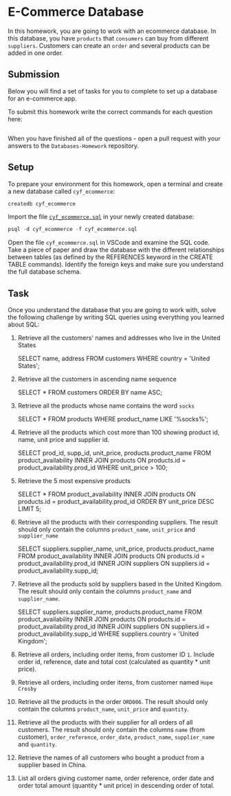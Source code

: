 # E-Commerce Database

In this homework, you are going to work with an ecommerce database. In this database, you have `products` that `consumers` can buy from different `suppliers`. Customers can create an `order` and several products can be added in one order.

## Submission

Below you will find a set of tasks for you to complete to set up a database for an e-commerce app.

To submit this homework write the correct commands for each question here:
```sql


```

When you have finished all of the questions - open a pull request with your answers to the `Databases-Homework` repository.

## Setup

To prepare your environment for this homework, open a terminal and create a new database called `cyf_ecommerce`:

```sql
createdb cyf_ecommerce
```

Import the file [`cyf_ecommerce.sql`](./cyf_ecommerce.sql) in your newly created database:

```sql
psql -d cyf_ecommerce -f cyf_ecommerce.sql
```

Open the file `cyf_ecommerce.sql` in VSCode and examine the SQL code. Take a piece of paper and draw the database with the different relationships between tables (as defined by the REFERENCES keyword in the CREATE TABLE commands). Identify the foreign keys and make sure you understand the full database schema.

## Task

Once you understand the database that you are going to work with, solve the following challenge by writing SQL queries using everything you learned about SQL:

1. Retrieve all the customers' names and addresses who live in the United States

    SELECT name, address FROM customers WHERE country = 'United States';

2. Retrieve all the customers in ascending name sequence

    SELECT  * FROM customers ORDER BY name ASC;

3. Retrieve all the products whose name contains the word `socks`

    SELECT  * FROM products WHERE product_name LIKE '%socks%';

4. Retrieve all the products which cost more than 100 showing product id, name, unit price and supplier id.

    SELECT prod_id, supp_id, unit_price, products.product_name
    FROM product_availability
    INNER JOIN products ON products.id = product_availability.prod_id WHERE unit_price > 100;

5. Retrieve the 5 most expensive products

    SELECT * 
    FROM product_availability
    INNER JOIN products ON products.id = product_availability.prod_id 
    ORDER BY unit_price DESC
    LIMIT 5;

6. Retrieve all the products with their corresponding suppliers. The result should only contain the columns `product_name`, `unit_price` and `supplier_name`

    SELECT suppliers.supplier_name, unit_price, products.product_name
    FROM product_availability
    INNER JOIN products ON products.id = product_availability.prod_id 
    INNER JOIN suppliers ON suppliers.id = product_availability.supp_id;


7. Retrieve all the products sold by suppliers based in the United Kingdom. The result should only contain the columns `product_name` and `supplier_name`.

    SELECT suppliers.supplier_name, products.product_name
    FROM product_availability
    INNER JOIN products ON products.id = product_availability.prod_id 
    INNER JOIN suppliers ON suppliers.id = product_availability.supp_id 
    WHERE suppliers.country = 'United Kingdom';


8. Retrieve all orders, including order items, from customer ID `1`. Include order id, reference, date and total cost (calculated as quantity * unit price).



9. Retrieve all orders, including order items, from customer named `Hope Crosby`
10. Retrieve all the products in the order `ORD006`. The result should only contain the columns `product_name`, `unit_price` and `quantity`.
11. Retrieve all the products with their supplier for all orders of all customers. The result should only contain the columns `name` (from customer), `order_reference`, `order_date`, `product_name`, `supplier_name` and `quantity`.
12. Retrieve the names of all customers who bought a product from a supplier based in China.
13. List all orders giving customer name, order reference, order date and order total amount (quantity * unit price) in descending order of total.

